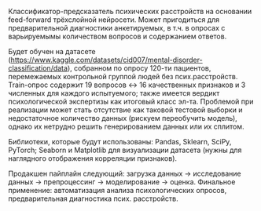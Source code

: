Классификатор-предсказатель психических расстройств на основании feed-forward трёхслойной нейросети. Может пригодиться для предварительной диагностики анкетируемых, в т.ч. в опросах с варьируемымы количеством вопросов и содержанием ответов.

Будет обучен на датасете (https://www.kaggle.com/datasets/cid007/mental-disorder-classification/data), собранном по опросу 120-ти пациентов, перемежаемых контрольной группой людей без псих.расстройств. Train-опрос содержит 19 вопросов <-> 16 качественных признаков и 3 численных для каждого испытуемого; также имеется вердикт психологической экспертизы как итоговый класс эл-та. Проблемой при реализации может стать отсутствие как таковой тестовой выборки и недостаточное количество данных (рискуем переобучить модель), однако их нетрудно решить генерированием данных или их сплитом.

Библиотеки, которые будут использованы: Pandas, Sklearn, SciPy, PyTorch; Seaborn и Matplotlib для визуализации датасета (нужны для наглядного отображения корреляции признаков).

Продакшен пайплайн следующий: загрузка данных -> исследование данных -> препроцессинг -> моделирование -> оценка. Финальное применение: автоматизация анализа психологических опросов, предварительная диагностика псих. расстройств.
